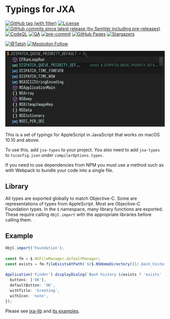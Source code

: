 # Typings for JXA

[![GitHub tag (with filter)](https://img.shields.io/github/v/tag/Tatsh/jxa-types)](https://github.com/Tatsh/jxa-types/tags)
[![License](https://img.shields.io/github/license/Tatsh/jxa-types)](https://github.com/Tatsh/jxa-types/blob/master/LICENSE.txt)
[![GitHub commits since latest release (by SemVer including pre-releases)](https://img.shields.io/github/commits-since/Tatsh/jxa-types/v0.0.3/master)](https://github.com/Tatsh/jxa-types/compare/v0.0.3...master)
[![CodeQL](https://github.com/Tatsh/jxa-types/actions/workflows/codeql.yml/badge.svg)](https://github.com/Tatsh/jxa-types/actions/workflows/codeql.yml)
[![QA](https://github.com/Tatsh/jxa-types/actions/workflows/qa.yml/badge.svg)](https://github.com/Tatsh/jxa-types/actions/workflows/qa.yml)
[![pre-commit](https://img.shields.io/badge/pre--commit-enabled-brightgreen?logo=pre-commit&logoColor=white)](https://github.com/pre-commit/pre-commit)
[![GitHub Pages](https://github.com/Tatsh/jxa-types/actions/workflows/pages/pages-build-deployment/badge.svg)](https://tatsh.github.io/jxa-types/)
[![Stargazers](https://img.shields.io/github/stars/Tatsh/jxa-types?logo=github&style=flat)](https://github.com/Tatsh/jxa-types/stargazers)

[![@Tatsh](https://img.shields.io/badge/dynamic/json?url=https%3A%2F%2Fpublic.api.bsky.app%2Fxrpc%2Fapp.bsky.actor.getProfile%2F%3Factor%3Ddid%3Aplc%3Auq42idtvuccnmtl57nsucz72%26query%3D%24.followersCount%26style%3Dsocial%26logo%3Dbluesky%26label%3DFollow%2520%40Tatsh&query=%24.followersCount&style=social&logo=bluesky&label=Follow%20%40Tatsh)](https://bsky.app/profile/Tatsh.bsky.social)
[![Mastodon Follow](https://img.shields.io/mastodon/follow/109370961877277568?domain=hostux.social&style=social)](https://hostux.social/@Tatsh)

![VS Code auto-completion](https://github.com/Tatsh/jxa-types/raw/master/screenshot.png)

This is a set of typings for AppleScript in JavaScript that works on macOS 10.10 and above.

To use this, add `jxa-types` to your project. You also need to add `jxa-types` to `tsconfig.json`
under `compilerOptions.types`.

If you need to use dependencies from NPM you must use a method such as with Webpack to bundle your
code into a single file.

## Library

All types are exported globally to match Objective-C. Some are representations of types from
AppleScript. Most are Objective-C Foundation types. In the `$` namespace, many library functions
are exported. These require calling `ObjC.import` with the appropriate libraries before calling
them.

## Example

```typescript
ObjC.import('Foundation');

const fm = $.NSFileManager.defaultManager;
const exists = fm.fileExistsAtPath(`${$.NSHomeDirectory()}/.bash_history`);

Application('Finder').displayDialog(`Bash history ${exists ? 'exists' : 'does not exist'}.`, {
  buttons: ['OK'],
  defaultButton: 'OK',
  withTitle: 'Greeting',
  withIcon: 'note',
});
```

Please see [jxa-lib](https://github.com/Tatsh/jxa-lib) and
[its examples](https://github.com/Tatsh/jxa-lib-examples).

